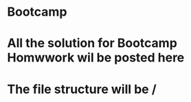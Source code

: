 # Bootcamp
# All the solution for Bootcamp Homwwork wil be posted here
# The file structure will be <Lesson>/<HomeWork>

